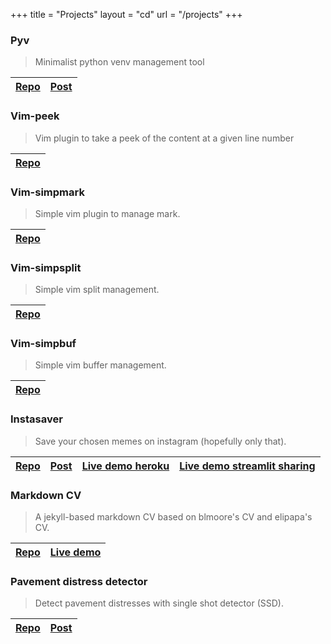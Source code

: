 +++
title = "Projects"
layout = "cd"
url = "/projects"
+++

### Pyv
> Minimalist python venv management tool

[Repo](https://github.com/bruhtus/pyv) | [Post](https://bruhtus.github.io/posts/pyv/)
---                                    | ---

### Vim-peek
> Vim plugin to take a peek of the content at a given line number

[Repo](https://github.com/bruhtus/vim-peek) |
---                                         |

### Vim-simpmark
> Simple vim plugin to manage mark.

[Repo](https://github.com/bruhtus/vim-simpmark) |
---                                             |

### Vim-simpsplit
> Simple vim split management.

[Repo](https://github.com/bruhtus/vim-simpsplit) |
---                                              |

### Vim-simpbuf
> Simple vim buffer management.

[Repo](https://github.com/bruhtus/vim-simpbuf) |
---                                            |

### Instasaver
> Save your chosen memes on instagram (hopefully only that).

[Repo](https://git.io/JkJ0q) | [Post](/posts/instasaver) | [Live demo heroku](https://instasaver.js.org/) | [Live demo streamlit sharing](https://share.streamlit.io/bruhtus/instasaver/instasaver.py)
---                          | ---                       | ---                                            | ---

### Markdown CV
> A jekyll-based markdown CV based on blmoore's CV and elipapa's CV.

[Repo](https://github.com/bruhtus/cv) | [Live demo](https://bruhtus.github.io/cv/)
---                                   | ---

### Pavement distress detector
> Detect pavement distresses with single shot detector (SSD).

[Repo](https://git.io/JTMM8) | [Post](/posts/pavement-distress-detector)
---                          | ---
